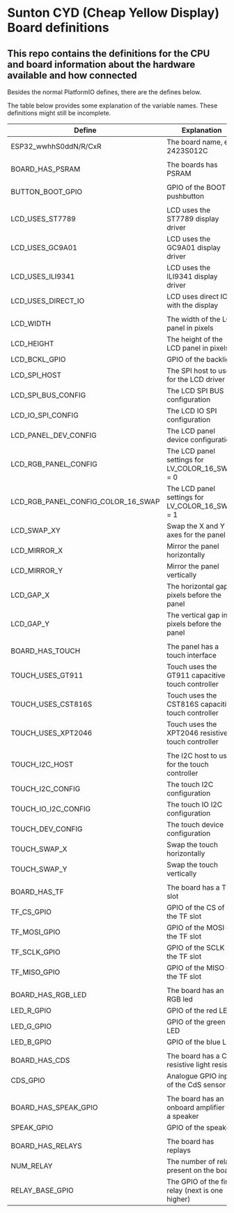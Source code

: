 # Sunton CYD (Cheap Yellow Display) Board definitions

## This repo contains the definitions for the CPU and board information about the hardware available and how connected

Besides the normal PlatformIO defines, there are the defines below.

The table below provides some explanation of the variable names. These definitions might still be incomplete.

| Define                              | Explanation                                                     |
|---                                  |---                                                              |
| ESP32_wwhhS0ddN/R/CxR               | The board name, e.g. 2423S012C                                  |
|                                     |                                                                 |
| BOARD_HAS_PSRAM                     | The boards has PSRAM                                            |
|                                     |                                                                 |
| BUTTON_BOOT_GPIO                    | GPIO of the BOOT pushbutton                                     |
|                                     |                                                                 |
| LCD_USES_ST7789                     | LCD uses the ST7789 display driver                              |
| LCD_USES_GC9A01                     | LCD uses the GC9A01 display driver                              |
| LCD_USES_ILI9341                    | LCD uses the ILI9341 display driver                             |
| LCD_USES_DIRECT_IO                  | LCD uses direct IO with the display                             |
|                                     |                                                                 |
| LCD_WIDTH                           | The width of the LCD panel in pixels                            |
| LCD_HEIGHT                          | The height of the LCD panel in pixels                           |
| LCD_BCKL_GPIO                       | GPIO of the backlight                                           |
| LCD_SPI_HOST                        | The SPI host to use for the LCD driver                          |
| LCD_SPI_BUS_CONFIG                  | The LCD SPI BUS configuration                                   |
| LCD_IO_SPI_CONFIG                   | The LCD IO SPI configuration                                    |
| LCD_PANEL_DEV_CONFIG                | The LCD panel device configuration                              |
| LCD_RGB_PANEL_CONFIG                | The LCD panel settings for LV_COLOR_16_SWAP = 0                 |
| LCD_RGB_PANEL_CONFIG_COLOR_16_SWAP  | The LCD panel settings for LV_COLOR_16_SWAP = 1                 |
| LCD_SWAP_XY                         | Swap the X and Y axes for the panel                             |
| LCD_MIRROR_X                        | Mirror the panel horizontally                                   |
| LCD_MIRROR_Y                        | Mirror the panel vertically                                     |
| LCD_GAP_X                           | The horizontal gap in pixels before the panel                   |
| LCD_GAP_Y                           | The vertical gap in pixels before the panel                     |
|                                     |                                                                 |
| BOARD_HAS_TOUCH                     | The panel has a touch interface                                 |
| TOUCH_USES_GT911                    | Touch uses the GT911 capacitive touch controller                |
| TOUCH_USES_CST816S                  | Touch uses the CST816S capacitive touch controller              |
| TOUCH_USES_XPT2046                  | Touch uses the XPT2046 resistive  touch controller              |
|                                     |                                                                 |
| TOUCH_I2C_HOST                      | The I2C host to use for the touch controller                    |
| TOUCH_I2C_CONFIG                    | The touch I2C configuration                                     |
| TOUCH_IO_I2C_CONFIG                 | The touch IO I2C configuration                                  |
| TOUCH_DEV_CONFIG                    | The touch device configuration                                  |
| TOUCH_SWAP_X                        | Swap the touch horizontally                                     |
| TOUCH_SWAP_Y                        | Swap the touch vertically                                       |
|                                     |                                                                 |
| BOARD_HAS_TF                        | The board has a TF slot                                         |
| TF_CS_GPIO                          | GPIO of the CS of the TF slot                                   |
| TF_MOSI_GPIO                        | GPIO of the MOSI of the TF slot                                 |
| TF_SCLK_GPIO                        | GPIO of the SCLK of the TF slot                                 |
| TF_MISO_GPIO                        | GPIO of the MISO of the TF slot                                 |
|                                     |                                                                 |
| BOARD_HAS_RGB_LED                   | The board has an RGB led                                        |
| LED_R_GPIO                          | GPIO of the red LED                                             |
| LED_G_GPIO                          | GPIO of the green LED                                           |
| LED_B_GPIO                          | GPIO of the blue LED                                            |
|                                     |                                                                 |
| BOARD_HAS_CDS                       | The board has a CdS resistive light resistor                      |
| CDS_GPIO                            | Analogue GPIO input of the CdS sensor                           |
|                                     |                                                                 |
| BOARD_HAS_SPEAK_GPIO                | The board has an onboard amplifier for a speaker                |
| SPEAK_GPIO                          | GPIO of the speaker                                             |
|                                     |                                                                 |
| BOARD_HAS_RELAYS                    | The board has replays                                           |
| NUM_RELAY                           | The number of relays present on the board                       |
| RELAY_BASE_GPIO                     | The GPIO of the first relay (next is one higher)                |